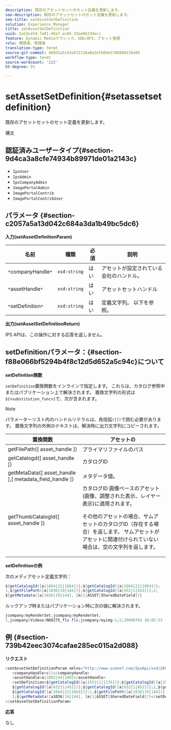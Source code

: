 ```yaml
---
description: 既存のアセットセットのセット定義を更新します。
seo-description: 既存のアセットセットのセット定義を更新します。
seo-title: setAssetSetDefinition
solution: Experience Manager
title: setAssetSetDefinition
uuid: 2a2dce5d-7a01-49af-ac8b-33ae0b234ecc
feature: Dynamic Mediaクラシック，SDK/API，アセット管理
role: 開発者，管理者
translation-type: tm+mt
source-git-commit: 469d1a5c43a972116a8a2efb0de5708800130a99
workflow-type: tm+mt
source-wordcount: '223'
ht-degree: 5%

---
```



# setAssetSetDefinition{#setassetsetdefinition}

既存のアセットセットのセット定義を更新します。

構文

## 認証済みユーザータイプ{#section-9d4ca3a8cfe74934b89971de01a2143c}

* `IpsUser`
* `IpsAdmin`
* `IpsCompanyAdmin`
* `ImagePortalAdmin`
* `ImagePortalContrib`
* `ImagePortalContribUser`

## パラメータ {#section-c2057a5a13d042c684a3da1b49bc5dc6}

**入力(setAssetDefinitionParam)**

| 名前 | 種類 | 必須 | 説明 |
|---|---|---|---|
| `*`companyHandle`*` | `xsd:string` | はい | アセットが設定されている会社のハンドル。 |
| `*`assetHandle`*` | `xsd:string` | はい | アセットセットハンドル |
| `*`setDefinition`*` | `xsd:string` | はい | 定義文字列。 以下を参照。 |

**出力(setAssetSetDefinitionReturn)**

IPS APIは、この操作に対する応答を返しません。

## setDefinitionパラメータ：{#section-f88e066bf5294b4f8c12d5d652a5c94c}について

**setDefinition関数**

`setDefinition`置換関数をインラインで指定します。 これらは、カタログ参照中またはパブリケーション上で解決されます。 置換文字列の形式は`${<substitution_func>}`で、次が含まれます。

>[!NOTE]
>
>パラメーターリスト内のハンドルリテラルは、角括弧`([])`で囲む必要があります。 置換文字列の外側のテキストは、解決時に出力文字列にコピーされます。

<table id="table_A93D2C273B694C289208AA926B2597CD"> 
 <thead> 
  <tr> 
   <th colname="col1" class="entry"> 置換関数 </th> 
   <th colname="col2" class="entry"> アセットの </th> 
  </tr> 
 </thead>
 <tbody> 
  <tr> 
   <td colname="col1"> <span class="codeph"> getFilePath([  <span class="varname"> asset_handle  </span>])  </span> </td> 
   <td colname="col2"> プライマリファイルのパス </td> 
  </tr> 
  <tr> 
   <td colname="col1"> <span class="codeph"> getCatalogd([  <span class="varname"> asset_handle  </span>])  </span> </td> 
   <td colname="col2"> カタログID </td> 
  </tr> 
  <tr> 
   <td colname="col1"> <span class="codeph"> getMetaData([  <span class="varname"> asset_handle  </span>],[  <span class="varname"> metadata_field_handle  </span>])  </span> </td> 
   <td colname="col2"> メタデータ値。 </td> 
  </tr> 
  <tr> 
   <td colname="col1"> <span class="codeph"> getThumbCatalogId([  <span class="varname"> asset_handle  </span>])  </span> </td> 
   <td colname="col2"> カタログID 画像ベースのアセット(画像、調整された表示、レイヤー表示)に適用されます。 <p>その他のアセットの場合、サムアセットのカタログID（存在する場合）を返します。 サムアセットがアセットに関連付けられていない場合は、空の文字列を返します。 </p> </td> 
  </tr> 
 </tbody> 
</table>

**setDefinitionの例**

次のメディアセット定義文字列：

```java
${getCatalogId([a|1664|22|1664])};${getCatalogId([a|1664|22|1664])}; 
1,${getFilePath([a|1036|19|144])};${getCatalogId([a|452|1|433])};2; 
${getMetadata([a|1036|19|144], [m|1|ASSET|SharedDateField])}
```

ルックアップ時またはパブリケーション時に次の値に解決されます。

```java
jcompany/myRenderSet;jcompany/myRenderSet; 
1,jcompany/Videos/N08275_flv.flv;jcompany/myimg-1;2;20090703 10:05:53
```

## 例 {#section-739b42eec3074cafae285ec015a2d088}

**リクエスト**

```java
<setAssetSetDefinitionParam xmlns="http://www.scene7.com/IpsApi/xsd/2009-07-31"> 
   <companyHandle>c|1</companyHandle> 
   <assetHandle>a|1802|44|1802</assetHandle> 
   <setDefinition>${getCatalogId([a|1553|1|1176])};${getCatalogId([a|1553|1|1176])};1;img1, 
   ${getCatalogId([a|632|1|452])};${getCatalogId([a|632|1|452])};1,${getCatalogId([a|1664|22|1664])}; 
   ${getCatalogId([a|1664|22|1664])};1,${getFilePath([a|1036|19|144])};${getCatalogId([ a|452|1|433])}; 
   2;${getMetadata([a1036|19|144], [m|1|ASSET|SharedDateField])}</setDefinition> 
</setAssetSetDefinitionParam>
```

**応答**

なし

